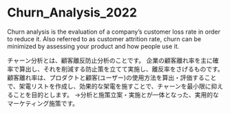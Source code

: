 # Churn_Analysis_2022
Churn analysis is the evaluation of a company’s customer loss rate in order to reduce it. Also referred to as customer attrition rate, churn can be minimized by assessing your product and how people use it.

チャーン分析とは、顧客離反防止分析のことです。
企業の顧客離れ率を主に確率で算出し、それを削減する防止策を立てて実施し、離反率をさげるものです。
顧客離れ率は、プロダクトと顧客(ユーザー)の使用方法を算出・評価することで、架電リストを作成し、効果的な架電を施すことで、チャーンを最小限に抑えることを目的とします。
→分析と施策立案・実施とが一体となった、実用的なマーケティング施策です。
